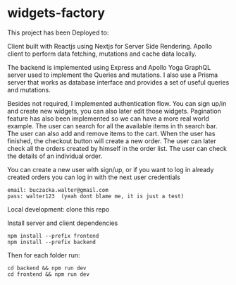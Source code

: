 # widgets-factory

This project has been Deployed to:

Client built with Reactjs using Nextjs for Server Side Rendering.
Apollo client to perform data fetching, mutations and cache data locally.

The backend is implemented using Express and Apollo Yoga GraphQL server used to implement the Queries and mutations.
I also use a Prisma server that works as database interface and provides a set of useful queries and mutations.


Besides not required, I implemented authentication flow.
You can sign up/in and create new widgets, you can also later edit those widgets.
Pagination feature has also been implemented so we can have a more real world example.
The user can search for all the available items in th search bar.
The user can also add and remove items to the cart.
When the user has finished, the checkout button will create a new order.
The user can later check all the orders created by himself in the order list.
The user can check the details of an individual order.

You can create a new user with sign/up, or if you want to log in already created orders
you can log in with the next user credentials

```
email: buczacka.walter@gmail.com
pass: walter123  (yeah dont blame me, it is just a test)
```

Local development:
clone this repo

Install server and client dependencies
```
npm install --prefix frontend
npm install --prefix backend
```

Then for each folder run:
```
cd backend && npm run dev
cd frontend && npm run dev

```
